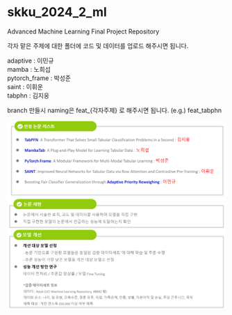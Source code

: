 # skku_2024_2_ml
Advanced Machine Learning Final Project Repository  

각자 맡은 주제에 대한 폴더에 코드 및 데이터를 업로드 해주시면 됩니다.  

adaptive : 이민규  
mamba : 노희섭  
pytorch_frame : 박성준  
saint : 이휘운  
tabphn : 김지웅  


branch 만들시 naming은 feat_{각자주제} 로 해주시면 됩니다.
(e.g.) feat_tabphn


![alt text](readme_image/image-1.png)  
![alt text](readme_image/image.png)